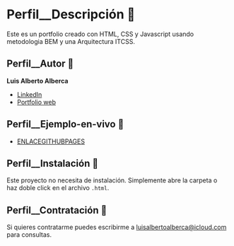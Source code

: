 # Perfil__Descripción 📄

Este es un portfolio creado con HTML, CSS y Javascript usando metodologia BEM y una Arquitectura ITCSS.

## Perfil__Autor 👤
**Luis Alberto Alberca**

- [LinkedIn](https://linkedin.com/in/luisaklbertoalberca/)
- [Portfolio web](https://dev.to/devluisalberca/)

## Perfil__Ejemplo-en-vivo 🚀
- [ENLACEGITHUBPAGES](ENLACEGITHUBPAGES)

## Perfil__Instalación 🔧
Este proyecto no necesita de instalación. Simplemente abre la carpeta o haz doble click en el archivo `.html`.

## Perfil__Contratación 💼
Si quieres contratarme puedes escribirme a [luisalbertoalberca@icloud.com](mailto:luisalbertoalberca@icloud.com) para consultas.
